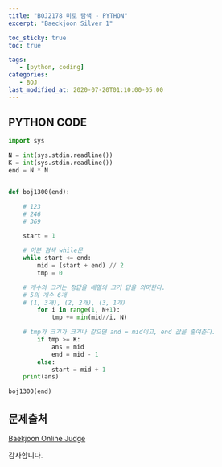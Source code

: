 ```yaml
---
title: "BOJ2178 미로 탐색 - PYTHON"
excerpt: "Baeckjoon Silver 1"

toc_sticky: true
toc: true

tags:
   - [python, coding]
categories:
   - BOJ
last_modified_at: 2020-07-20T01:10:00-05:00
---
```


## PYTHON CODE

```python
import sys

N = int(sys.stdin.readline())
K = int(sys.stdin.readline())
end = N * N


def boj1300(end):

    # 123
    # 246
    # 369

    start = 1

    # 이분 검색 while문
    while start <= end:
        mid = (start + end) // 2
        tmp = 0

    # 개수의 크기는 정답을 배열의 크기 답을 의미한다.
    # 5의 개수 6개
    # (1, 3개), (2, 2개), (3, 1개)
        for i in range(1, N+1):
            tmp += min(mid//i, N)

    # tmp가 크기가 크거나 같으면 and = mid이고, end 값을 줄여준다.
        if tmp >= K:
            ans = mid
            end = mid - 1
        else:
            start = mid + 1
    print(ans)

boj1300(end)
```

## 문제출처

[Baekjoon Online Judge](https://www.acmicpc.net/problem/2178)


감사합니다.
